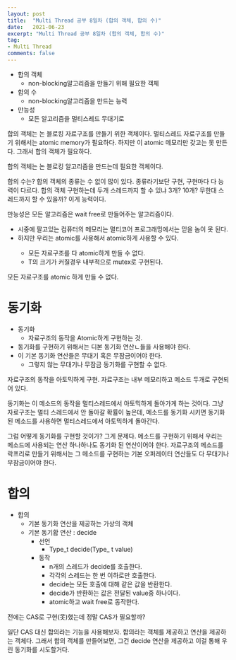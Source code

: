 ```yaml
---
layout: post
title:  "Multi Thread 공부 8일차 (합의 객체, 합의 수)"
date:   2021-06-23
excerpt: "Multi Thread 공부 8일차 (합의 객체, 합의 수)"
tag:
- Multi Thread
comments: false
---
```


* 합의 객체
	* non-blocking알고리즘을 만들기 위해 필요한 객체
* 합의 수
	* non-blocking알고리즘을 만드는 능력
* 만능성
	* 모든 알고리즘을 멀티스레드 무대기로

합의 객체는 논 블로킹 자료구조를 만들기 위한 객체이다. 멀티스레드 자료구조를 만들기 위해서는 atomic memory가 필요하다. 하지만 이 atomic 메모리만 갖고는 못 만든다. 그래서 합의 객체가 필요하다.

합의 객체는 논 블로킹 알고리즘을 만드는데 필요한 객체이다.

합의 수는? 합의 객체의 종류는 수 없이 많이 있다. 종류라기보단 구현, 구현마다 다 능력이 다르다. 합의 객체 구현하는데 두개 스레드까지 할 수 있냐 3개? 10개? 무한대 스레드까지 할 수 있을까? 이게 능력이다.

만능성은 모든 알고리즘은 wait free로 만들어주는 알고리즘이다.

* 시중에 팔고있는 컴퓨터의 메모리는 멀티코어 프로그래밍에서는 믿을 놈이 못 된다.
* 하지만 우리는 atomic<T>를 사용해서 atomic하게 사용할 수 있다.
	* 모든 자료구조를 다 atomic하게 만들 수 없다.
	* T의 크기가 커질경우 내부적으로 mutex로 구현된다.

모든 자료구조를 atomic 하게 만들 수 없다.

# 동기화
* 동기화
	* 자료구조의 동작을 Atomic하게 구현하는 것.
* 동기화를 구현하기 위해서는 디본 동기화 연산ㄴ들을 사용해야 한다.
* 이 기본 동기화 연산들은 무대기 혹은 무잠금이어야 한다.
	* 그렇지 않는 무대기나 무잠금 동기화를 구현할 수 없다.

자료구조의 동작을 아토믹하게 구현. 자료구조는 내부 메모리하고 메소드 두개로 구현되어 있다.

동기화는 이 메소드의 동작을 멀티스레드에서 아토믹하게 돌아가게 하는 것이다. 그냥 자료구조는 멀티 스레드에서 안 돌아갈 확률이 높은데, 메소드를 동기화 시키면 동기화 된 메소드를 사용하면 멀티스레드에서 아토믹하게 돌아간다.

그럼 어떻게 동기화를 구현할 것이가? 그게 문제다. 메소드를 구현하기 위해서 우리는 메소드에 사용되는 연산 하나하나도 동기화 된 연산이어야 한다. 자료구조의 메소드를 락프리로 만들기 위해서는 그 메소드를 구현하는 기본 오퍼레이터 연산들도 다 무대기나 무잠금이어야 한다.

# 합의
* 합의
	* 기본 동기화 연산을 제공하는 가상의 객체
	* 기본 동기홤 연산 : decide
		* 선언
			* Type_t decide(Type_ t value)
		* 동작
			* n개의 스레드가 decide를 호출한다.
			* 각각의 스레드는 한 번 이하로만 호출한다.
			* decide는 모든 호출에 대해 같은 값을 반환한다.
			* decide가 반환하는 값은 전달된 value중 하나이다.
			* atomic하고 wait free로 동작한다.

전에는 CAS로 구현(못)했는데 정말 CAS가 필요할까?

일단 CAS 대신 합의라는 기능을 사용해보자. 합의라는 객체를 제공하고 연산을 제공하는 객체다. 그래서 합의 객체를 만들어보면, 그건 decide 연산을 제공하고 이걸 통해 우린 동기화를 시도할거다.

